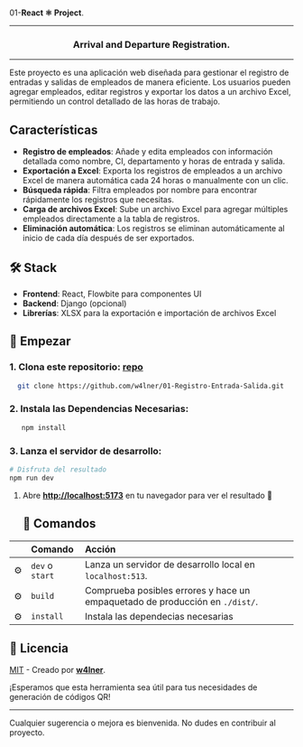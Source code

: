 
<br align="left">01-**React ⚛ Project**.<br/>
 <hr/>
 
<h3 align="center"> Arrival and Departure Registration.
</h3> 
<!-- ⭐ --> 
<hr/>


Este proyecto es una aplicación web diseñada para gestionar el registro de entradas y salidas de empleados de manera eficiente. Los usuarios pueden agregar empleados, editar registros y exportar los datos a un archivo Excel, permitiendo un control detallado de las horas de trabajo.

## Características

- **Registro de empleados**: Añade y edita empleados con información detallada como nombre, CI, departamento y horas de entrada y salida.
- **Exportación a Excel**: Exporta los registros de empleados a un archivo Excel de manera automática cada 24 horas o manualmente con un clic.
- **Búsqueda rápida**: Filtra empleados por nombre para encontrar rápidamente los registros que necesitas.
- **Carga de archivos Excel**: Sube un archivo Excel para agregar múltiples empleados directamente a la tabla de registros.
- **Eliminación automática**: Los registros se eliminan automáticamente al inicio de cada día después de ser exportados.

## 🛠️ Stack

- **Frontend**: React, Flowbite para componentes UI
- **Backend**: Django (opcional)
- **Librerías**: XLSX para la exportación e importación de archivos Excel

## 🚀 Empezar

### 1. Clona este repositorio: [repo](https://github.com/w4lner/01-Registro-Entrada-Salida.git)

  ```bash
    git clone https://github.com/w4lner/01-Registro-Entrada-Salida.git
  ```

### 2. Instala las Dependencias Necesarias:
 ```bash
    npm install
  ```
### 3. Lanza el servidor de desarrollo:
```bash
# Disfruta del resultado
npm run dev
```

1. Abre [**http://localhost:5173**](http://localhost:5173/) en tu navegador para ver el resultado 🚀

   ## 🧞 Comandos

|     | Comando          | Acción                                        |
| :-- | :--------------- | :-------------------------------------------- |
| ⚙️  | `dev` o `start` | Lanza un servidor de desarrollo local en  `localhost:513`.  |
| ⚙️  | `build`          | Comprueba posibles errores y hace un empaquetado de producción en `./dist/`.      |
| ⚙️  | `install`        | Instala las dependecias necesarias |



## 🔑 Licencia

[MIT](LICENSE.txt) - Creado por [**w4lner**]([https://midu.dev](https://github.com/w4lner)).

¡Esperamos que esta herramienta sea útil para tus necesidades de generación de códigos QR!

---

Cualquier sugerencia o mejora es bienvenida. No dudes en contribuir al proyecto.
